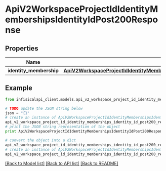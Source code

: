 # ApiV2WorkspaceProjectIdIdentityMembershipsIdentityIdPost200Response


## Properties
Name | Type | Description | Notes
------------ | ------------- | ------------- | -------------
**identity_membership** | [**ApiV2WorkspaceProjectIdIdentityMembershipsIdentityIdPost200ResponseIdentityMembership**](ApiV2WorkspaceProjectIdIdentityMembershipsIdentityIdPost200ResponseIdentityMembership.md) |  | 

## Example

```python
from infisicalapi_client.models.api_v2_workspace_project_id_identity_memberships_identity_id_post200_response import ApiV2WorkspaceProjectIdIdentityMembershipsIdentityIdPost200Response

# TODO update the JSON string below
json = "{}"
# create an instance of ApiV2WorkspaceProjectIdIdentityMembershipsIdentityIdPost200Response from a JSON string
api_v2_workspace_project_id_identity_memberships_identity_id_post200_response_instance = ApiV2WorkspaceProjectIdIdentityMembershipsIdentityIdPost200Response.from_json(json)
# print the JSON string representation of the object
print ApiV2WorkspaceProjectIdIdentityMembershipsIdentityIdPost200Response.to_json()

# convert the object into a dict
api_v2_workspace_project_id_identity_memberships_identity_id_post200_response_dict = api_v2_workspace_project_id_identity_memberships_identity_id_post200_response_instance.to_dict()
# create an instance of ApiV2WorkspaceProjectIdIdentityMembershipsIdentityIdPost200Response from a dict
api_v2_workspace_project_id_identity_memberships_identity_id_post200_response_from_dict = ApiV2WorkspaceProjectIdIdentityMembershipsIdentityIdPost200Response.from_dict(api_v2_workspace_project_id_identity_memberships_identity_id_post200_response_dict)
```
[[Back to Model list]](../README.md#documentation-for-models) [[Back to API list]](../README.md#documentation-for-api-endpoints) [[Back to README]](../README.md)


